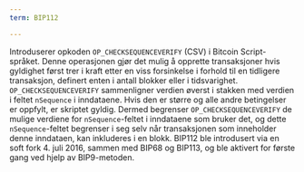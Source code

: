 ```yaml
---
term: BIP112

---
```

Introduserer opkoden `OP_CHECKSEQUENCEVERIFY` (CSV) i Bitcoin Script-språket. Denne operasjonen gjør det mulig å opprette transaksjoner hvis gyldighet først trer i kraft etter en viss forsinkelse i forhold til en tidligere transaksjon, definert enten i antall blokker eller i tidsvarighet. `OP_CHECKSEQUENCEVERIFY` sammenligner verdien øverst i stakken med verdien i feltet `nSequence` i inndataene. Hvis den er større og alle andre betingelser er oppfylt, er skriptet gyldig. Dermed begrenser `OP_CHECKSEQUENCEVERIFY` de mulige verdiene for `nSequence`-feltet i inndataene som bruker det, og dette `nSequence`-feltet begrenser i seg selv når transaksjonen som inneholder denne inndataen, kan inkluderes i en blokk. BIP112 ble introdusert via en soft fork 4. juli 2016, sammen med BIP68 og BIP113, og ble aktivert for første gang ved hjelp av BIP9-metoden.
